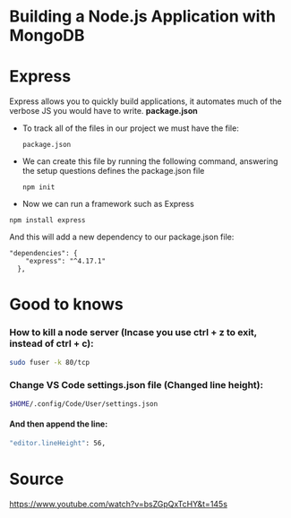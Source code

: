 # Building a Node.js Application with MongoDB

# Express
Express allows you to quickly build applications, it automates much of the verbose JS you would have to write.
**package.json** 
- To track all of the files in our project we must have the file:
    ```
    package.json
    ```
- We can create this file by running the following command, answering the setup questions defines the package.json file
    ```
    npm init
    ```
- Now we can run a framework such as Express
```
npm install express
```

And this will add a new dependency to our package.json file:
```
"dependencies": {
    "express": "^4.17.1"
  },
  ```

# Good to knows

### How to kill a node server (Incase you use ctrl + z to exit, instead of ctrl + c):
```sh
sudo fuser -k 80/tcp   
```

### Change VS Code settings.json file (Changed line height):
```sh
$HOME/.config/Code/User/settings.json
```
#### And then append the line:
```sh
"editor.lineHeight": 56,
```
# Source

https://www.youtube.com/watch?v=bsZGpQxTcHY&t=145s